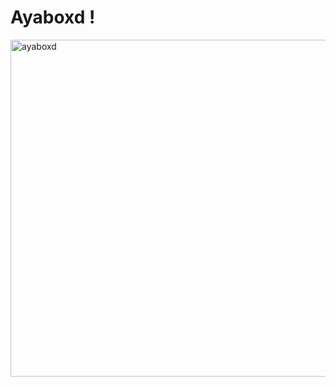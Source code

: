 # Ayaboxd !

<img width="959" height="539" alt="ayaboxd" src="https://github.com/user-attachments/assets/6dcf156f-bc69-4845-8900-325e08015a5b" />
